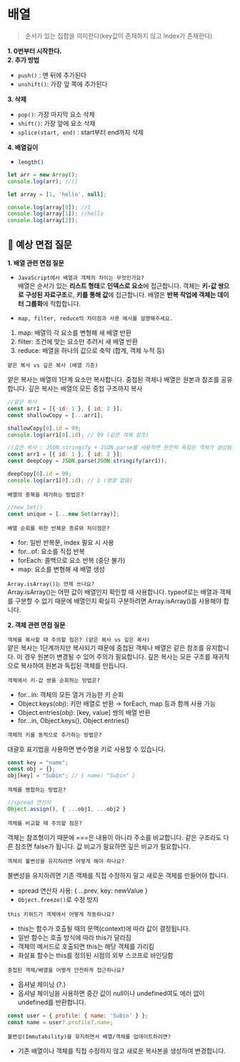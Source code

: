 # 배열 
> 순서가 있는 집합을 의미한다(key값이 존재하지 않고 Index가 존재한다)

**1. 0번부터 시작한다.** <br/>
**2. 추가 방법**
   - `push()` : 맨 뒤에 추가된다
   - `unshift()`: 가장 앞 쪽에 추가된다 <br />
   
**3. 삭제**
  - `pop()`: 가장 마지막 요소 삭제
  - `shift()`: 가장 앞에 요소 삭제
  - `splice(start, end)` : start부터 end까지 삭제

**4. 배열길이**
  - `length()` 

```js
let arr = new Array();
console.log(arr); //[]
```

```js
let array = [1, 'hello', null];

console.log(array[0]); //1
console.log(array[1]); //hello
console.log(array[2]); 
```

## 🌱 예상 면접 질문
**1. 배열 관련 면접 질문**

- `JavaScript에서 배열과 객체의 차이는 무엇인가요?` <br />
배열은 순서가 있는 **리스트 형태**로 **인덱스로 요소**에 접근합니다.
객체는 **키-값 쌍으로 구성된 자료구조**로, **키를 통해 값**에 접근합니다.
배열은 **반복 작업에 객체는 데이터 그룹화**에 적합합니다.

- `map, filter, reduce의 차이점과 사용 예시를 설명해주세요.`<br />
  
1) map: 배열의 각 요소를 변형해 새 배열 반환
2) filter: 조건에 맞는 요소만 추려서 새 배열 반환
3) reduce: 배열을 하나의 값으로 축약 (합계, 객체 누적 등)

`얕은 복사 vs 깊은 복사 (배열 기준)`<br />

얕은 복사는 배열의 1단계 요소만 복사합니다.
중첩된 객체나 배열은 원본과 참조를 공유합니다.
깊은 복사는 배열의 모든 중첩 구조까지 복사

```js
//얕은 복사 
const arr1 = [{ id: 1 }, { id: 2 }];
const shallowCopy = [...arr1];

shallowCopy[0].id = 99;
console.log(arr1[0].id); // 99 (같은 객체 참조)
```
```js
//깊은 복사 : JSON.stringify + JSON.parse를 사용하면 완전히 독립된 객체가 생성됨 → 원본 영향 X
const arr1 = [{ id: 1 }, { id: 2 }];
const deepCopy = JSON.parse(JSON.stringify(arr1));

deepCopy[0].id = 99;
console.log(arr1[0].id); // 1 (영향 없음)
```
`배열의 중복을 제거하는 방법은?` <br/>

```js
//new Set()
const unique = [...new Set(array)];
```


`배열 순회를 위한 반복문 종류와 차이점은?` <br/>

- for: 일반 반복문, index 필요 시 사용
- for...of: 요소를 직접 반복
- forEach: 콜백으로 요소 반복 (중단 불가)
- map: 요소를 변형해 새 배열 생성

`Array.isArray()는 언제 쓰나요?`<br/>
Array.isArray()는 어떤 값이 배열인지 확인할 때 사용합니다. 
typeof로는 배열과 객체를 구분할 수 없기 때문에
배열인지 확실히 구분하려면 Array.isArray()를 사용해야 합니다.

**2. 객체 관련 면접 질문**

`객체를 복사할 때 주의할 점은? (얕은 복사 vs 깊은 복사)`<br/>
얕은 복사는 1단계까지만 복사되기 때문에 중첩된 객체나 배열은 같은 참조를 유지합니다. 
이 경우 원본이 변경될 수 있어 주의가 필요합니다.
깊은 복사는 모든 구조를 재귀적으로 복사하여 원본과 독립된 객체를 만듭니다.

`객체에서 키-값 쌍을 순회하는 방법은?`

- for...in: 객체의 모든 열거 가능한 키 순회
- Object.keys(obj): 키만 배열로 반환 → forEach, map 등과 함께 사용 가능
- Object.entries(obj): [key, value] 쌍의 배열 반환
- for...in, Object.keys(), Object.entries()

`객체의 키를 동적으로 추가하는 방법은?`

대괄호 표기법을 사용하면 변수명을 키로 사용할 수 있습니다.

```js
const key = "name";
const obj = {};
obj[key] = "Subin"; // { name: "Subin" }
```
`객체를 병합하는 방법은?`

```js
//spread 연산자
Object.assign(), { ...obj1, ...obj2 }
```

`객체를 비교할 때 주의할 점은?`<br />

객체는 참조형이기 때문에 ===은 내용이 아니라 주소를 비교합니다. 
같은 구조라도 다른 참조면 false가 됩니다. 값 비교가 필요하면 깊은 비교가 필요합니다.

`객체의 불변성을 유지하려면 어떻게 해야 하나요?`<br />

불변성을 유지하려면 기존 객체를 직접 수정하지 말고 새로운 객체를 만들어야 합니다.

- spread 연산자 사용: { ...prev, key: newValue }
- `Object.freeze()`로 수정 방지

`this 키워드가 객체에서 어떻게 작동하나요?`

- this는 함수가 호출될 때의 문맥(context)에 따라 값이 결정됩니다.
- 일반 함수는 호출 방식에 따라 this가 달라짐
- 객체의 메서드로 호출되면 this는 해당 객체를 가리킴
- 화살표 함수는 this를 정의된 시점의 외부 스코프로 바인딩함

`중첩된 객체/배열을 어떻게 안전하게 접근하나요?`

- 옵셔널 체이닝 (?.)
- 옵셔널 체이닝을 사용하면 중간 값이 null이나 undefined여도 에러 없이 undefined를 반환합니다.

```js
const user = { profile: { name: 'Subin' } };
const name = user?.profile?.name;
```

`불변성(Immutability)을 유지하면서 배열/객체를 업데이트하려면?`

- 기존 배열이나 객체를 직접 수정하지 않고 새로운 복사본을 생성하여 변경합니다.

